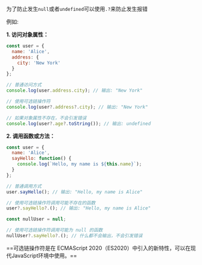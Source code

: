 为了防止发生`null`或者`undefined`可以使用`.?`来防止发生报错

例如:



**1. 访问对象属性：**

```JavaScript
const user = {
  name: 'Alice',
  address: {
    city: 'New York'
  }
};

// 普通访问方式
console.log(user.address.city); // 输出: "New York"

// 使用可选链操作符
console.log(user?.address?.city); // 输出: "New York"

// 如果对象属性不存在，不会引发错误
console.log(user?.age?.toString()); // 输出: undefined

```



**2. 调用函数或方法：**

```JavaScript
const user = {
  name: 'Alice',
  sayHello: function() {
    console.log(`Hello, my name is ${this.name}`);
  }
};

// 普通调用方式
user.sayHello(); // 输出: "Hello, my name is Alice"

// 使用可选链操作符调用可能不存在的函数
user?.sayHello?.(); // 输出: "Hello, my name is Alice"

const nullUser = null;

// 使用可选链操作符调用可能为 null 的函数
nullUser?.sayHello?.(); // 什么都不会输出，不会引发错误

```

==可选链操作符是在 ECMAScript 2020（ES2020）中引入的新特性，可以在现代JavaScript环境中使用。==